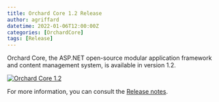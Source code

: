 ```yaml
---
title: Orchard Core 1.2 Release
author: agriffard
datetime: 2022-01-06T12:00:00Z
categories: [OrchardCore]
tags: [Release]
---
```


Orchard Core, the ASP.NET open-source modular application framework and content management system, is available in version 1.2.

[![Orchard Core 1.2](https://opengraph.githubassets.com/ce5c9fa2ae40a65e6bd7a415eff7ad2ed668494d43d7abb6803707e6a25c435c/OrchardCMS/OrchardCore/releases/tag/v1.2.0)](https://github.com/OrchardCMS/OrchardCore/releases/tag/v1.2.0)

For more information, you can consult the [Release notes](https://docs.orchardcore.net/en/latest/docs/releases/1.2.0/).
